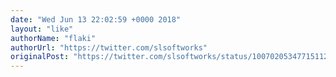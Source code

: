 ```yaml
---
date: "Wed Jun 13 22:02:59 +0000 2018"
layout: "like"
authorName: "flaki"
authorUrl: "https://twitter.com/slsoftworks"
originalPost: "https://twitter.com/slsoftworks/status/1007020534771511296"
---
```

